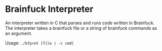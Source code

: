 # Brainfuck Interpreter
An interpreter written in C that parses and runs code written in Brainfuck.
The interpreter takes a brainfuck file or a string of brainfuck commands as an argument.

Usage: `./bfpret [file | -c cmd]`
